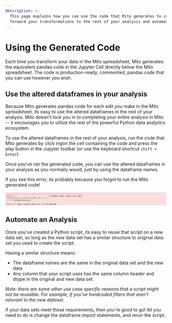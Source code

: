 ```yaml
---
description: >-
  This page explains how you can use the code that Mito generates to carry
  forward your transformations to the rest of your analysis and automate tasks.
---
```


# Using the Generated Code

Each time you transform your data in the Mito spreadsheet, Mito generates the equivalent pandas code in the Jupyter Cell directly below the Mito spreadsheet. The code is production-ready, commented, pandas code that you can use however you wish.&#x20;

## Use the altered dataframes in your analysis

Because Mito generates pandas code for each edit you make in the Mito spreadsheet, its easy to use the altered dataframes in the rest of your analysis. Mito doesn't lock you in to completing your entire analysis in Mito -- it encourages you to utilize the rest of the powerful Python data analytics ecosystem.&#x20;

To use the altered dataframes in the rest of your analysis, run the code that Mito generates by click ingon the cell containing the code and press the play button in the Jupyter toolbar (or use the keyboard shortcut `shift + Enter`)

Once you've ran the generated code, you can use the altered dataframes in your analysis as you normally would, just by using the dataframe names.&#x20;

If you see this error, its probably because you forgot to run the Mito generated code!

![Undefined Variable Error](<../.gitbook/assets/Screen Shot 2021-12-27 at 2.17.42 PM.png>)

## Automate an Analysis

Once you've created a Python script, its easy to reuse that script on a new data set, so long as the new data set has a similar structure to original data set you used to create the script.&#x20;

Having a similar structure means:

* The dataframe names are the same in the original data set and the new data
* Any column that your script uses has the same column header and dtype in the original and new data set.&#x20;

_Note: there are some other use case specific reasons that a script might not be reusable. For example, if you've hardcoded filters that aren't relevant to the new dataset._&#x20;

If your data sets meet those requirements, then you're good to go! All you need to do is change the dataframe import statements, and rerun the script.&#x20;
